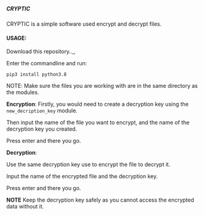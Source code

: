 ##### **CRYPTIC**


CRYPTIC is a simple software used encrypt and decrypt files.


#### **USAGE:**

Download this repository..,,

Enter the commandline and run:

`pip3 install python3.8`

NOTE: Make sure the files you are working with are in the same directory as the modules.


**Encryption**: 
Firstly, you would need to create a decryption key using the `new_decription_key` module.

Then input the name of the file you want to encrypt, and the name of the decryption key you created.

Press enter and there you go.


**Decryption**: 

Use the same decryption key use to encrypt the file to decrypt it.

Input the name of the encrypted file and the decryption key.

Press enter and there you go.

**NOTE**
Keep the decryption key safely as you cannot access the encrypted data without it.